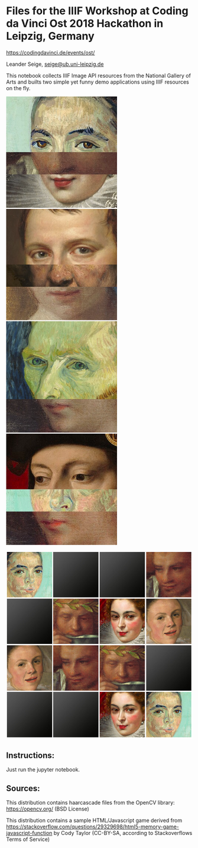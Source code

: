 # Files for the IIIF Workshop at Coding da Vinci Ost 2018 Hackathon in Leipzig, Germany

https://codingdavinci.de/events/ost/

Leander Seige, seige@ub.uni-leipzig.de

This notebook collects IIIF Image API resources from the National Gallery of Arts and builts two simple yet funny demo applications using IIIF resources on the fly.

![Demo Picture](demo1.png) ![Demo Picture](demo2.png) ![Demo Picture](demo3.png) ![Demo Picture](demo4.png)

![Demo Picture](demo5.png)

## Instructions:

Just run the jupyter notebook.

## Sources:

This distribution contains haarcascade files from the OpenCV library: https://opencv.org/ (BSD License)

This distribution contains a sample HTML/Javascript game derived from https://stackoverflow.com/questions/29329698/html5-memory-game-javascript-function by Cody Taylor (CC-BY-SA, according to Stackoverflows Terms of Service)

